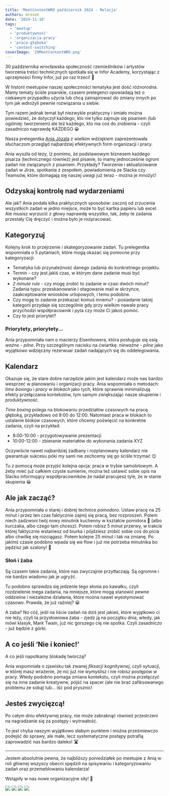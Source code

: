 ```yaml
---
title: 'MeetContentWRO październik 2024 - Relacja'
authors: mrozek
date: '2024-11-10'
tags:
  - 'meetup'
  - 'produktywność'
  - 'organizacja-pracy'
  - 'praca-głęboka'
  - 'context-switching'
coverImage: '29MeetContentWRO.png'
---
```


30 października wrocławska społeczność rzemieślników i artystów tworzenia treści technicznych spotkała się w Infor Academy, korzystając z uprzejmości firmy Infor, już po raz trzeci! 🙏 

<!--truncate-->

W historii meetupów naszej społeczności tematyka jest dość różnorodna. Mamy tematy ściśle pisarskie, czasem prelegenci opowiadają też o ciekawym przypadku użycia lub chcą zainspirować do zmiany innych po tym jak wdrożyli pewnie rozwiązania u siebie. 

Tym razem jednak temat był niezwykle praktyczny i śmiało można powiedzieć, że dotyczył każdego, kto nie tylko zajmuje się pisaniem (lub ogólniej: tworzeniem) ale też każdego, kto ma coś do zrobienia - czyli zasadniczo naprawdę KAŻDEGO 😀 

Nasza prelegentka [Ania Józala](https://www.linkedin.com/in/anna-j%C3%B3zala-5008a453/) z wielkim wdziękiem zaprezentowała słuchaczom przegląd najbardziej efektywnych form organizacji i pracy. 

Ania wyszła od tezy, iż pomimo, że podstawowym biznesem każdego pisarza (technicznego również) jest pisanie, to mamy jednocześnie ogrom zadań nie związanych z pisaniem. Przykłady? Tworzenie i aktualizowanie zadań w Jirze, spotkania z zespołem, powiadomienia ze Slacka czy Teamsów, które domagają się naszej uwagi już teraz - można je mnożyć!

## Odzyskaj kontrolę nad wydarzeniami

Ale jak? Ania podała kilka praktycznych sposobów: zacznij od zrzucenia wszystkich zadań w jedno miejsce, może to być kartka papieru lub excel. Ale musisz wyrzucić z głowy naprawdę wszystko, tak, żeby te zadania przestały Cię dręczyć i można było je rozpracować. 

## Kategoryzuj

Kolejny krok to przejrzenie i skategoryzowanie zadań. Tu prelegentka wspomniała o 5 pytaniach, które mogą okazać się pomocne przy kategoryzacji:
* Tematyka lub przynależność danego zadania do konkretnego projektu. 
* Termin - czy jest jakiś czas, w którym dane zadanie musi być wykonane?
* *2 minute rule* - czy mogę zrobić to zadanie w czasi dwóch minut? Zadania typu: przeskanowanie i otagowanie mail w skrzynce, zaakceptowanie wniosków urlopowych, i temu podobne.
* Czy mogę to zadanie przekazać komuś innemu? - posiadanie takiej kategorii przydaje się szczególnie gdy przy wielkim nawale pracy przychodzi współpracownik i pyta czy może Ci jakoś pomóc.
* Czy to jest priorytet? 

### Priorytety, priorytety...

Ania przypomniała nam o macierzy Eisenhowera, która posługuje się osią *ważne - pilne*. Przy szczególnym nacisku na ćwiartkę: *nieważne - pilne* jako wyjątkowo wdzięczny rezerwuar zadań nadających się do oddelegowania. 

## Kalendarz

Okazuje się, że stare dobre narzędzie jakim jest kalendarz może nas bardzo wesprzeć w planowaniu i organizacji pracy. Ania wspomniała o metodach: *time boxingu* i *pracy w blokach* jako tych, które sprawnie minimalizują efekty przełączania kontekstów, tym samym zwiększając nasze skupienie i produktywność. 

*Time boxing* polega na blokowaniu przedziałów czasowych na pracę głęboką, przykładowo od 8:00 do 12:00. Natomiast praca w blokach to ustalanie bloków czasowych, które chcemy poświęcić na konkretne zadania, czyli na przykład: 

* 8:00-10:00 - przygotowywanie prezentacji 
* 10:00-12:00 - zbieranie materiałów do wykonania zadania XYZ 

Oczywiście nawet najbardziej zadbany i rozplanowany kalendarz nie gwarantuje sukcesu póki my sami nie zechcemy się go ściśle trzymać 😉 

Tu z pomocą może przyjść kolejna opcja: praca w trybie samolotowym. 
A żeby mieć już całkiem czyste sumienie, można też ustawić sobie opis na Slacku informujący współpracowników że nadal pracujesz tyle, że w stanie skupienia 😀

## Ale jak zacząć?

Ania przypomniała o starej i dobrej technice *pomodoro*. Ustaw pracę na 25 minut i przez ten czas faktycznie zajmij się pracą, bez rozproszeń. Potem niech zadzwoni twój nowy minutnik kuchenny w kształcie pomidora 🍅 (albo kurczaka, albo czego tam chcesz). Potem robisz 5 minut przerwy, w trakcie której faktycznie wstaniesz od biurka i pójdziesz zrobić sobie coś do picia albo chwilkę się rozciągasz. Potem kolejne 25 minut i tak na zmianę. Po jakimś czasie podobno wpada się we flow i już nie potrzeba minutnika bo pędzisz jak szalony! 💨

### Słoń i żaba

Są czasem takie zadania, które nas zwyczajnie przytłaczają. Są ogromne i nie bardzo wiadomo jak je ugryźć. 

Tu podobno sprawdza się jedzenie tego słonia po kawałku, czyli rozdzielenie mega zadania, na mniejsze, które mogą stanowić pewne oddzielne i niezależne działania, które można nawet wyestymować czasowo. Prawda, że już raźniej? 😀

A żaba? No cóż, jeśli na liście zadań na dziś jest jakieś, które wyjątkowo ci nie leży, czyli ta przysłowiowa żaba - zjedz ją na początku dnia, wtedy, jak mówi klasyk, Mark Twain, już nic gorszego cię nie spotka. Czyli zasadniczo - już będzie z górki. 

## A co jeśli ‘Nie i koniec!’

A co jeśli napotkamy blokadę twórczą? 

Ania wspomniała o zjawisku tak zwanej *fiksacji kognitywnej*, czyli sytuacji, w której masz wrażenie, że nic już nie wymyślisz i nie robisz postępów w pracy. Wtedy podobno pomaga zmiana kontekstu, czyli można przełączyć się na inne zadanie kreatywne, pójść na spacer (ale nie brać zafiksowanego problemu ze sobą) lub… iść pod prysznic! 

## Jesteś zwycięzcą! 

Po całym dniu efektywnej pracy, nie może zabraknąć również przestrzeni na nagradzanie się za postępy i wytrwałość. 

To jest chyba naszym wyjątkowo słabym punktem i można prześmiewczo podejść do sprawy, ale małe, lecz systematyczne postępy potrafią zaprowadzić nas bardzo daleko! 🛣️

*** 
Jestem absolutnie pewna, że najbliższy poniedziałek po meetupie z Anią w roli głównej wszyscy obecni spędzili na spisywaniu i kategoryzowaniu zadań oraz przemeblowaniu kalendarza! 

Wstąpiły w nas nowe organizacyjne siły! 💪

![](images/MC29_1.jpg) ![](images/MC29_2.jpg) ![](images/MC29_3.jpg) ![](images/MC29_4.jpg)